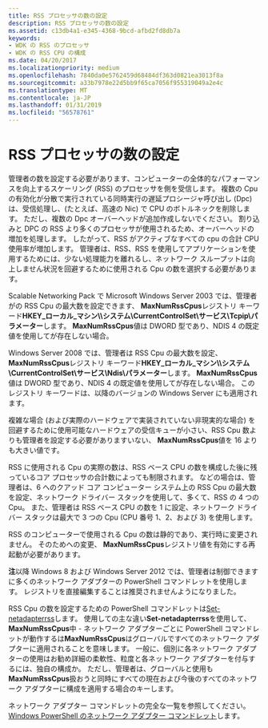 ```yaml
---
title: RSS プロセッサの数の設定
description: RSS プロセッサの数の設定
ms.assetid: c13db4a1-e345-4368-9bcd-afbd2fd8db7a
keywords:
- WDK の RSS のプロセッサ
- WDK の RSS CPU の構成
ms.date: 04/20/2017
ms.localizationpriority: medium
ms.openlocfilehash: 7840da0e5762459d68484df363d0821ea3013f8a
ms.sourcegitcommit: a33b7978e22d5bb9f65ca7056f955319049a2e4c
ms.translationtype: MT
ms.contentlocale: ja-JP
ms.lasthandoff: 01/31/2019
ms.locfileid: "56578761"
---
```

# <a name="setting-the-number-of-rss-processors"></a>RSS プロセッサの数の設定





管理者の数を設定する必要があります、コンピューターの全体的なパフォーマンスを向上するスケーリング (RSS) のプロセッサを側を受信します。 複数の Cpu の有効化が分散で実行されている同時実行の遅延プロシージャ呼び出し (Dpc) は、受信処理し、(たとえば、高速の Nic) で CPU のボトルネックを削除します。 ただし、複数の Dpc オーバーヘッドが追加作成しないでください。 割り込みと DPC の RSS より多くのプロセッサが使用されるため、オーバーヘッドの増加を処理します。 したがって、RSS がアクティブなすべての cpu の合計 CPU 使用率が増加します。 管理者は、RSS、RSS を使用してアプリケーションを使用するためには、少ない処理能力を離れるし、ネットワーク スループットは向上しません状況を回避するために使用される Cpu の数を選択する必要があります。

Scalable Networking Pack で Microsoft Windows Server 2003 では、管理者がの RSS Cpu の最大数を設定できます、 **MaxNumRssCpus**レジストリ キーワード**HKEY\_ローカル\_マシン\\\\システム\\CurrentControlSet\\サービス\\Tcpip\\パラメーター**します。 **MaxNumRssCpus**値は DWORD 型であり、NDIS 4 の既定値を使用してが存在しない場合。

Windows Server 2008 では、管理者は RSS Cpu の最大数を設定、 **MaxNumRssCpus**レジストリ キーワード**HKEY\_ローカル\_マシン\\\\システム\\CurrentControlSet\\サービス\\Ndis\\パラメーター**します。 **MaxNumRssCpus**値は DWORD 型であり、NDIS 4 の既定値を使用してが存在しない場合。 このレジストリ キーワードは、以降のバージョンの Windows Server にも適用されます。

複雑な場合 (および実際のハードウェアで実装されていない非現実的な場合) を回避するために使用可能なハードウェアの受信キューが小さい、RSS Cpu 数よりも管理者を設定する必要がありますいない、 **MaxNumRssCpus**値を 16 よりも大きい値です。

RSS に使用される Cpu の実際の数は、RSS ベース CPU の数を構成した後に残っているコア プロセッサの合計数によっても制限されます。 などの場合は、管理者は、6 へのクアッド コア コンピューター システム上の RSS Cpu の最大数を設定、ネットワーク ドライバー スタックを使用して、多くて、RSS の 4 つの Cpu。 また、管理者は RSS ベース CPU の数を 1 に設定、ネットワーク ドライバー スタックは最大で 3 つの Cpu (CPU 番号 1、2、および 3) を使用します。

 RSS のコンピューターで使用される Cpu の数は静的であり、実行時に変更されません。 そのためへの変更、 **MaxNumRssCpus**レジストリ値を有効にする再起動が必要があります。

**注**以降 Windows 8 および Windows Server 2012 では、管理者は制御できますに多くのネットワーク アダプターの PowerShell コマンドレットを使用します。 レジストリを直接編集することは推奨されませんようになりました。 

RSS Cpu の数を設定するための PowerShell コマンドレットは[Set-netadapterrss](https://technet.microsoft.com/library/jj130863)します。 使用しての主な違い**Set-netadapterrss**を使用して、 **MaxNumRssCpus**中 - ネットワーク アダプターごとに PowerShell コマンドレットが動作するは**MaxNumRssCpus**はグローバルですべてのネットワーク アダプターに適用されることを意味します。 一般に、個別に各ネットワーク アダプターの使用はお勧め詳細の柔軟性、粒度と各ネットワーク アダプターを付与するには、独自の構成か。 ただし、管理者は、グローバルと使用も**MaxNumRssCpus**扱おうと同時にすべての現在および今後のすべてのネットワーク アダプターに構成を適用する場合のキーします。

ネットワーク アダプター コマンドレットの完全な一覧を参照してください。 [Windows PowerShell のネットワーク アダプター コマンドレット](https://technet.microsoft.com/library/jj134956)します。
